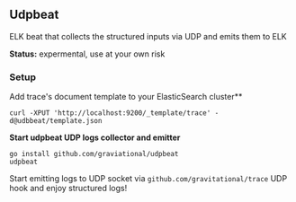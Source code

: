## Udpbeat

ELK beat that collects the structured inputs via UDP and emits them to ELK

**Status:** expermental, use at your own risk

### Setup

Add trace's document template to your ElasticSearch cluster**

```shell
curl -XPUT 'http://localhost:9200/_template/trace' -d@udbbeat/template.json
```

**Start udpbeat UDP logs collector and emitter**

```shell
go install github.com/graviational/udpbeat
udpbeat
```

Start emitting logs to UDP socket via `github.com/gravitational/trace` UDP hook and enjoy structured logs!
